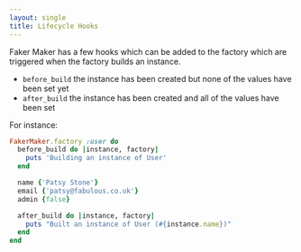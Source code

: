 ```yaml
---
layout: single
title: Lifecycle Hooks
---
```


Faker Maker has a few hooks which can be added to the factory which are triggered when the factory builds an instance.

* `before_build` the instance has been created but none of the values have been set yet
* `after_build` the instance has been created and all of the values have been set

For instance:

```ruby
FakerMaker.factory :user do
  before_build do |instance, factory|
    puts 'Building an instance of User'
  end

  name {'Patsy Stone'}
  email {'patsy@fabulous.co.uk'}
  admin {false}

  after_build do |instance, factory|
    puts "Built an instance of User (#{instance.name})"
  end
end
```
